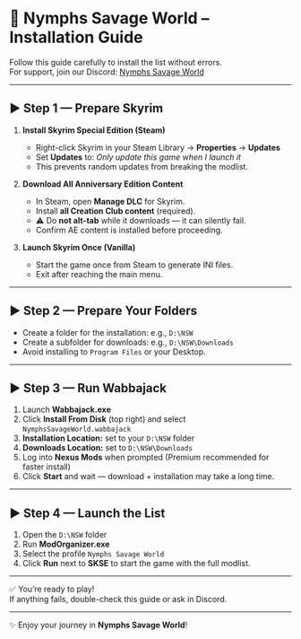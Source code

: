 # 🌿 Nymphs Savage World – Installation Guide

Follow this guide carefully to install the list without errors.  
For support, join our Discord: [Nymphs Savage World](https://discord.gg/ezJVqBJvVj)

---

## ▶️ Step 1 — Prepare Skyrim

1. **Install Skyrim Special Edition (Steam)**  
   - Right-click Skyrim in your Steam Library → **Properties** → **Updates**  
   - Set **Updates** to: *Only update this game when I launch it*  
   - This prevents random updates from breaking the modlist.

2. **Download All Anniversary Edition Content**  
   - In Steam, open **Manage DLC** for Skyrim.  
   - Install **all Creation Club content** (required).  
   - ⚠️ Do **not alt-tab** while it downloads — it can silently fail.  
   - Confirm AE content is installed before proceeding.

3. **Launch Skyrim Once (Vanilla)**  
   - Start the game once from Steam to generate INI files.  
   - Exit after reaching the main menu.

---

## ▶️ Step 2 — Prepare Your Folders

- Create a folder for the installation: e.g., `D:\NSW`  
- Create a subfolder for downloads: e.g., `D:\NSW\Downloads`  
- Avoid installing to `Program Files` or your Desktop.

---

## ▶️ Step 3 — Run Wabbajack

1. Launch **Wabbajack.exe**  
2. Click **Install From Disk** (top right) and select `NymphsSavageWorld.wabbajack`  
3. **Installation Location:** set to your `D:\NSW` folder  
4. **Downloads Location:** set to `D:\NSW\Downloads`  
5. Log into **Nexus Mods** when prompted (Premium recommended for faster install)  
6. Click **Start** and wait — download + installation may take a long time.

---

## ▶️ Step 4 — Launch the List

1. Open the `D:\NSW` folder  
2. Run **ModOrganizer.exe**  
3. Select the profile `Nymphs Savage World`  
4. Click **Run** next to **SKSE** to start the game with the full modlist.

---

✅ You’re ready to play!  
If anything fails, double-check this guide or ask in Discord.  

---

✨ Enjoy your journey in **Nymphs Savage World**!  
